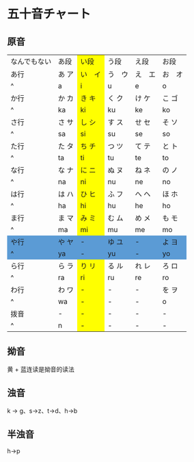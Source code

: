 # 五十音チャート

## 原音
<table><tbody><tr><td>なんでもない</td><td>あ段</td><td style="background:#ff0">い段</td><td>う段</td><td>え段</td><td>お段</td></tr><tr style="height:17.75pt"><td>あ行</td><td>あ ア</td><td style="background:#ff0">い　イ</td><td>う　ウ</td><td>え　エ</td><td>お　オ</td></tr><tr style="height:17.75pt"><td>^</td><td>a</td><td style="background:#ff0">i</td><td>u</td><td>e</td><td>o</td></tr><tr style="height:17.75pt"><td>か行</td><td>か カ</td><td style="background:#ff0">き キ</td><td>く ク</td><td>け ケ</td><td>こ ゴ</td></tr><tr style="height:17.75pt"><td>^</td><td>ka</td><td style="background:#ff0">ki</td><td>ku</td><td>ke</td><td>ko</td></tr><tr style="height:17.75pt"><td>さ行</td><td>さ サ</td><td style="background:#ff0">し シ</td><td>す ス</td><td>せ セ</td><td>そ ソ</td></tr><tr style="height:17.75pt"><td>^</td><td>sa</td><td style="background:#ff0">si</td><td>su</td><td>se</td><td>so</td></tr><tr style="height:17.75pt"><td>た行</td><td>た タ</td><td style="background:#ff0">ち チ</td><td>つ ツ</td><td>て テ</td><td>と ト</td></tr><tr style="height:17.75pt"><td>^</td><td>ta</td><td style="background:#ff0">ti</td><td>tu</td><td>te</td><td>to</td></tr><tr style="height:17.75pt"><td>な行</td><td>な ナ</td><td style="background:#ff0">に ニ</td><td>ぬ ヌ</td><td>ね ネ</td><td>の ノ</td></tr><tr style="height:17.75pt"><td>^</td><td>na</td><td style="background:#ff0">ni</td><td>nu</td><td>ne</td><td>no</td></tr><tr style="height:17.75pt"><td>は行</td><td>は ハ</td><td style="background:#ff0">ひ ヒ</td><td>ふ フ</td><td>へ ヘ</td><td>ほ ホ</td></tr><tr style="height:17.75pt"><td>^</td><td>ha</td><td style="background:#ff0">hi</td><td>hu</td><td>he</td><td>ho</td></tr><tr style="height:17.75pt"><td>ま行</td><td>ま マ</td><td style="background:#ff0">み ミ</td><td>む ム</td><td>め メ</td><td>も モ</td></tr><tr style="height:17.75pt"><td>^</td><td>ma</td><td style="background:#ff0">mi</td><td>mu</td><td>me</td><td>mo</td></tr><tr style="height:17.75pt"><td style="background:#5b9bd5">や行</td><td style="background:#5b9bd5">や ヤ</td><td style="background:#5b9bd5">-</td><td style="background:#5b9bd5">ゆ ユ</td><td style="background:#5b9bd5">-</td><td style="background:#5b9bd5">よ ヨ</td></tr><tr style="height:17.75pt"><td style="background:#5b9bd5">^</td><td style="background:#5b9bd5">ya</td><td style="background:#5b9bd5">-</td><td style="background:#5b9bd5">yu</td><td style="background:#5b9bd5">-</td><td style="background:#5b9bd5">yo</td></tr><tr style="height:17.75pt"><td>ら行</td><td>ら ラ</td><td style="background:#ff0">り リ</td><td>る ル</td><td>れ レ</td><td>ろ ロ</td></tr><tr style="height:17.75pt"><td>^</td><td>ra</td><td style="background:#ff0">ri</td><td>ru</td><td>re</td><td>ro</td></tr><tr style="height:17.75pt"><td>わ行</td><td>わ ワ</td><td style="background:#ff0">-</td><td>-</td><td>-</td><td>を ヲ</td></tr><tr style="height:17.75pt"><td>^</td><td>wa</td><td style="background:#ff0">-</td><td>-</td><td>-</td><td>o</td></tr><tr style="height:17.75pt"><td>拨音</td><td>-</td><td style="background:#ff0">-</td><td>-</td><td>-</td><td>-</td></tr><tr style="height:17.75pt"><td>^</td><td>n</td><td style="background:#ff0">-</td><td>-</td><td>-</td><td>-</td></tr></tbody></table>

## 拗音
黄 + 蓝连读是拗音的读法

## 浊音
k -> g、s->z、t->d、h->b

## 半浊音
h->p